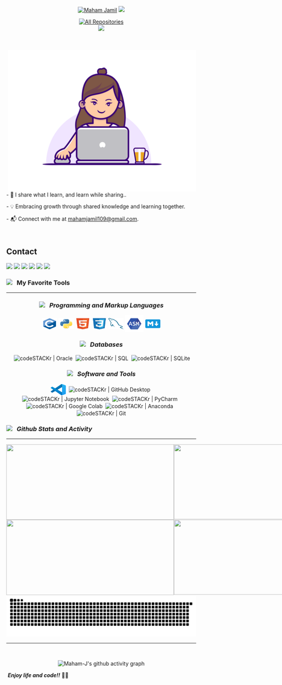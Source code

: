 <!--Intro -->
<p align="center">
  <a href="https://github.com/Maham-j">
   <img src="https://readme-typing-svg.demolab.com?font=Fira+Code&size=35&duration=1&pause=10000000&color=9e4c98&center=true&repeat=false&width=435&lines=Maham+Jamil" alt="Maham Jamil" /></a>

  <a>
    <img src="https://readme-typing-svg.demolab.com?font=Fira+Code&pause=1000&width=435&lines=I'm+Data+Scientist;;Data+Enthusiast&font=Fira%20Code&center=true&width=600&height=45&color=9e4c98&vCenter=true&pause=100&size=22" /></a>
</p>

<!--Detailed Github Stats-->
<div align="center">
  <a href="https://profile-summary-for-github.com/user/Maham-j"><img alt="All Repositories" title="Detailed GitHub Statistics" src="https://custom-icon-badges.demolab.com/badge/Detailed%20GitHub%20Statistics-1F222E?style=for-the-badge&logoColor=white&logo=repo"/></a>
</div>

<!--Visitors-->
<div align="center">
  <img src="https://visitor-badge.laobi.icu/badge?page_id=Maham-j.Maham-j&" />
</div>
<br/>
<br/>



<!--Intro Images-->
<img align="right" width="500px"
src="https://github.com/Maham-j/Maham-j/blob/main/image_processing20210525-15929-px7vao.gif" alt="coding" /> 

<!--<img align="right"  height="250px"
src="https://camo.githubusercontent.com/0eda36005abd9bf7e72584afc2f6ef1e808a357cb65a07fc2fe5036ba5268df7/68747470733a2f2f692e70696e696d672e636f6d2f6f726967696e616c732f65382f66342f35332f65386634353334363961336563393765636433353464663436356437333931332e676966" alt="coding" />-->

<!--<img align="right" width="280px" height="220px"
src="https://i.pinimg.com/originals/ef/09/36/ef0936558e58d6bebf73fee2ae895fe3.gif" alt="coding" />-->


<!--Intro-->
<div align="left" width="30%">
<!--- 🌱 I’m currently learning Full stack development, using Javascript and Python frameworks.-->
<br/>
<p>- 🌱 I share what I learn, and learn while sharing..</p>
<p>- 💡 Embracing growth through shared knowledge and learning together.
<p>- 📬 Connect with me at <a href="mailto:mahamjamil109@gmail.com">mahamjamil109@gmail.com</a>.
</div>
<br/>



<!--Contact-->
## Contact 
<div> 
  <a href="https://www.linkedin.com/in/maham-jamil-268584267" target="_blank"><img src="https://img.shields.io/badge/-LinkedIn-%230077B5?style=for-the-badge&logo=linkedin&logoColor=white" target="_blank"></a>  
  <a href="https://www.hackerrank.com/profile/maham_jamil" target="_blank"><img src="https://img.shields.io/badge/-HackerRank-%232EC866?style=for-the-badge&logo=hackerrank&logoColor=white" target="_blank"></a>  
  <a href="https://leetcode.com/mahamjamil596/" target="_blank"><img src="https://img.shields.io/badge/-LeetCode-%23F89F1B?style=for-the-badge&logo=LeetCode&logoColor=white" target="_blank"></a>  
  <a href="https://replit.com/@MahamJamil2" target="_blank"><img src="https://img.shields.io/badge/-Replit-%23667881?style=for-the-badge&logo=replit&logoColor=white" target="_blank"></a>  
  <a href="https://www.reddit.com/user/Ancient-Commission99" target="_blank"><img src="https://img.shields.io/badge/-Reddit-%23FF4500?style=for-the-badge&logo=reddit&logoColor=white" target="_blank"></a>
  <a href="https://learn.microsoft.com/en-gb/users/mahamjamil-9056/" target="_blank"><img src="https://img.shields.io/badge/-Microsoft-%230078D4?style=for-the-badge&logo=microsoft&logoColor=white" target="_blank"></a>


<!--Tools-->
<div>
<h3><img src="https://media2.giphy.com/media/QssGEmpkyEOhBCb7e1/giphy.gif?cid=ecf05e47a0n3gi1bfqntqmob8g9aid1oyj2wr3ds3mg700bl&rid=giphy.gif" width="50px"> &nbsp; My Favorite Tools </h3>
<hr></hr>
</div>

<!--Languages-->
<div align="center" >

### **_<img src="https://media.giphy.com/media/IdyAQJVN2kVPNUrojM/giphy.gif" width="30px"> &nbsp; Programming and Markup Languages_**

  <p>

  <a><img align="center" alt="codeSTACKr | C" height="30px" width="40px" src="https://raw.githubusercontent.com/devicons/devicon/master/icons/c/c-original.svg"/></a>
  <a><img align="center" alt="codeSTACKr | Python" height="30px" width="40px" src="https://github.com/devicons/devicon/blob/master/icons/python/python-original.svg"/></a>
  <a><img align="center" alt="codeSTACKr | HTML" height="30px"  width="40px" src="https://github.com/devicons/devicon/blob/master/icons/html5/html5-original.svg"/></a>
  <a><img align="center" alt="codeSTACKr | CSS" height="30px"  width="40px" src="https://github.com/devicons/devicon/blob/master/icons/css3/css3-original.svg"/></a>
  <a><img align="center" alt="codeSTACKr | MYSQL" height="30px"  width="40px" src="https://github.com/devicons/devicon/blob/master/icons/mysql/mysql-original.svg"/></a>
  <a><img align="center" alt="codeSTACKr | ASM" height="45px"  width="50px" src="https://github.com/Maham-j/Maham-j/blob/main/asm_logo_resized_transparent.png"/></a>
  <a><img align="center" alt="codeSTACKr | Markdown" height="30px"  width="40px" src="https://github.com/Maham-j/Maham-j/blob/main/pluginIcon.png"/></a>
<p>

<!--Databases and Cloud Hosting  -->

### **_<img src="https://media.giphy.com/media/v1.Y2lkPTc5MGI3NjExbW5vOXVtZGh4a2NydmZpc3p3NXNwc3YyZ2w0bWEzYXRxdmp5YmhneSZlcD12MV9pbnRlcm5hbF9naWZfYnlfaWQmY3Q9Zw/jOzq6q92RYEGoJnoV3/giphy.gif" width="30px"> &nbsp; Databases_**

<a>&nbsp;<img align="center" alt="codeSTACKr | Oracle" height="40px" width="50px" src="https://upload.wikimedia.org/wikipedia/commons/5/50/Oracle_logo.svg"/></a>
<a>&nbsp;<img align="center" alt="codeSTACKr | SQL" height="40px" width="60px" src="https://upload.wikimedia.org/wikipedia/commons/8/87/Sql_data_base_with_logo.png"/></a>
<a>&nbsp;<img align="center" alt="codeSTACKr | SQLite" height="40px" width="50px" src="https://upload.wikimedia.org/wikipedia/commons/9/97/Sqlite-square-icon.svg"/></a>


<!--  Software and Tools-->

### **_<img src="https://media.giphy.com/media/CAIgh8LKFbIciGx5Qe/giphy.gif" width="30px"> &nbsp; Software and Tools_**
<a>&nbsp;<img align="center" alt="codeSTACKr | VSCode" height="30px" width="40px" src="https://github.com/devicons/devicon/blob/master/icons/vscode/vscode-original.svg"/></a>
<a>&nbsp;<img align="center" alt="codeSTACKr | GitHub Desktop" height="30px" width="40px" src="https://github.githubassets.com/images/modules/logos_page/GitHub-Mark.png"/></a>
<a>&nbsp;<img align="center" alt="codeSTACKr | Jupyter Notebook" height="40px" width="50px" src="https://upload.wikimedia.org/wikipedia/commons/3/38/Jupyter_logo.svg"/></a>
<a>&nbsp;<img align="center" alt="codeSTACKr | PyCharm" height="30px" width="40px" src="https://upload.wikimedia.org/wikipedia/commons/thumb/1/1d/PyCharm_Icon.svg/512px-PyCharm_Icon.svg.png"/></a>
<a>&nbsp;<img align="center" alt="codeSTACKr | Google Colab" height="30px" width="40px" src="https://upload.wikimedia.org/wikipedia/commons/d/d0/Google_Colaboratory_SVG_Logo.svg"/></a>
<a>&nbsp;<img align="center" alt="codeSTACKr | Anaconda" height="30px" width="50px" src="https://upload.wikimedia.org/wikipedia/en/c/cd/Anaconda_Logo.png"/></a>
<a>&nbsp;<img align="center" alt="codeSTACKr | Git" height="30px" width="40px" src="https://upload.wikimedia.org/wikipedia/commons/3/3f/Git_icon.svg"/></a>


</div>

<!-- Github Stats and Activity -->

**_<h3><img src="https://media.giphy.com/media/KzJkzjggfGN5Py6nkT/giphy.gif" width="50px"> &nbsp; Github Stats and Activity</h3>_**

<hr></hr>

<!-- Container with flexbox to align images side by side -->
<div style="display: flex; justify-content: space-between; align-items: center;">

  <!-- First image with defined size -->
  <img src="https://github-activity-readme-stats.vercel.app/api?username=Maham-j&include_all_commits=true&count_private=true&show_icons=true&theme=github_dark&hide_border=true" width="445" height="200" />

  <!-- Second image with adjusted size to match the first -->
 <img src="https://github-readme-stats-assebc.vercel.app/api/top-langs/?username=Maham-j&layout=compact&theme=github_dark&hide_border=true&exclude_repo=github-readme-stats&hide=makefile,tex,jupyter%20notebook&langs_count=6" width="350" height="199"/>
   
</div>

<!--  streak and top -->

<!-- Container with flexbox to align images side by side -->
<div style="display: flex; justify-content: space-between; align-items: center;">

  <!-- First image with defined size -->
  <!-- Second image with similar size -->
  <img src="https://streak-stats.demolab.com?user=Maham-j&theme=hacker" width="445" height="200" />

  <!-- Second image with adjusted size to match the first -->
 <img src="https://github-contributor-stats.vercel.app/api?username=Maham-j&limit=5&theme=dark&combine_all_yearly_contributions=true" width="350" height="199" />
</div>



 

 <!--  snake -->
 
 <img alt="GitHub Snake" src="https://raw.githubusercontent.com/Maham-j/Maham-j/output/github-contribution-grid-snake-dark.svg" />

<!--Graph-->
 <div align="center" >

<hr></hr>

  <br/>

![Maham-J's github activity graph](https://github-readme-activity-graph.vercel.app/graph?username=Maham-j&bg_color=000000f&color=9e4c98&line=9e4c98&point=403d3d&area=true&hide_border=true)

</div>


&nbsp;***Enjoy life and code!!*** 👋😊


  
 </br>
</br>



